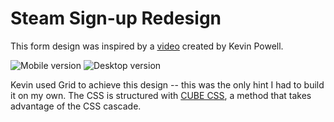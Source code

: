 # Steam Sign-up Redesign
This form design was inspired by a [video](https://www.youtube.com/watch?v=EtTFEiHFjF4&t=93s&ab_channel=KevinPowell) created by Kevin Powell.

![Mobile version](https://github.com/t4rantino/steam-signup-redesign/blob/main/screenshots/mobile.png?raw=true)
![Desktop version](https://github.com/t4rantino/steam-signup-redesign/blob/main/screenshots/desktop.png?raw=true)

Kevin used Grid to achieve this design -- this was the only hint I had to build it on my own. The CSS is structured with [CUBE CSS](https://cube.fyi/), a method that takes advantage of the CSS cascade.